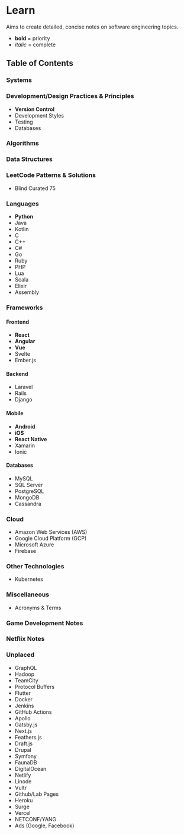 # Learn
Aims to create detailed, concise notes on software engineering topics.

* **bold** = priority
* *italic* = complete
## Table of Contents
### Systems
### Development/Design Practices & Principles
* **Version Control**
* Development Styles
* Testing
* Databases
### Algorithms
### Data Structures
### LeetCode Patterns & Solutions
* Blind Curated 75
### Languages
* **Python**
* Java
* Kotlin
* C
* C++
* C#
* Go
* Ruby
* PHP
* Lua
* Scala
* Elixir
* Assembly
### Frameworks
#### Frontend
* **React**
* **Angular**
* **Vue**
* Svelte
* Ember.js
#### Backend
* Laravel
* Rails
* Django
#### Mobile
* **Android**
* **iOS**
* **React Native**
* Xamarin
* Ionic
#### Databases
* MySQL
* SQL Server
* PostgreSQL
* MongoDB
* Cassandra
### Cloud
* Amazon Web Services (AWS)
* Google Cloud Platform (GCP)
* Microsoft Azure
* Firebase
### Other Technologies
* Kubernetes
### Miscellaneous
* Acronyms & Terms
### Game Development Notes
### Netflix Notes
### Unplaced
* GraphQL
* Hadoop
* TeamCity
* Protocol Buffers
* Flutter
* Docker
* Jenkins
* GitHub Actions
* Apollo
* Gatsby.js
* Next.js
* Feathers.js
* Draft.js
* Drupal
* Symfony
* FaunaDB
* DigitalOcean
* Netlify
* Linode
* Vultr
* Github/Lab Pages
* Heroku
* Surge
* Vercel
* NETCONF/YANG
* Ads (Google, Facebook)